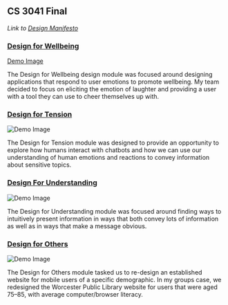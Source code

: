 ## CS 3041 Final

*Link to [Design Manifesto](design_manifesto)*

### [Design for Wellbeing](https://medium.com/@sambaumgarten/design-for-wellbeing-f4c02c109f0e)
[Demo Image](https://samuelb2.github.io/cs3041-final/assets/design_for_wellbeing_demo.png)

The Design for Wellbeing design module was focused around designing applications that respond to user emotions to promote wellbeing. My team decided to focus on eliciting the emotion of laughter and providing a user with a tool they can use to cheer themselves up with.

### [Design for Tension](https://medium.com/@sambaumgarten/design-for-tension-4b97ecd66969)
![Demo Image](https://samuelb2.github.io/cs3041-final/assets/design_for_wellbeing_demo.png)

The Design for Tension module was designed to provide an opportunity to explore how humans interact with chatbots and how we can use our understanding of human emotions and reactions to convey information about sensitive topics.

### [Design For Understanding](https://medium.com/@sambaumgarten/design-for-understanding-63e0874c83a1)
![Demo Image](https://samuelb2.github.io/cs3041-final/assets/design_for_wellbeing_demo.png)

The Design for Understanding module was focused around finding ways to intuitively present information in ways that both convey lots of information as well as in ways that make a message obvious.

### [Design for Others](https://medium.com/@jpking_52113/design-for-others-b027c6e6d53e)
![Demo Image](https://samuelb2.github.io/cs3041-final/assets/design_for_wellbeing_demo.png)

The Design for Others module tasked us to re-design an established website for mobile users of a specific demographic. In my groups case, we redesigned the Worcester Public Library website for users that were aged 75–85, with average computer/browser literacy.
